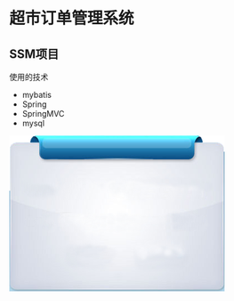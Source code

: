 # 超市订单管理系统
## SSM项目
使用的技术
- mybatis
- Spring
- SpringMVC
- mysql

![项目截图](web/statics/images/formBg.png)